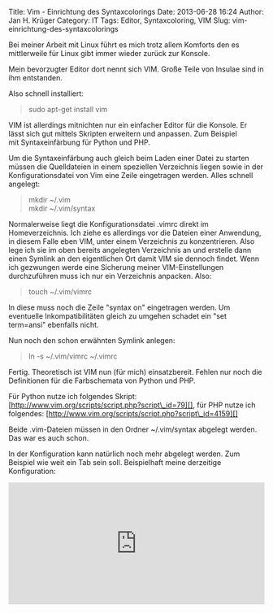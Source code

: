 Title: Vim - Einrichtung des Syntaxcolorings
Date: 2013-06-28 16:24
Author: Jan H. Krüger
Category: IT
Tags: Editor, Syntaxcoloring, VIM
Slug: vim-einrichtung-des-syntaxcolorings

Bei meiner Arbeit mit Linux führt es mich trotz allem Komforts den es
mittlerweile für Linux gibt immer wieder zurück zur Konsole.

Mein bevorzugter Editor dort nennt sich VIM. Große Teile von Insulae
sind in ihm entstanden.

<!--more-->

Also schnell installiert:

> sudo apt-get install vim

VIM ist allerdings mitnichten nur ein einfacher Editor für die Konsole.
Er lässt sich gut mittels Skripten erweitern und anpassen. Zum Beispiel
mit Syntaxeinfärbung für Python und PHP.

Um die Syntaxeinfärbung auch gleich beim Laden einer Datei zu starten
müssen die Quelldateien in einem speziellen Verzeichnis liegen sowie in
der Konfigurationsdatei von Vim eine Zeile eingetragen werden. Alles
schnell angelegt:

> mkdir \~/.vim  
>  mkdir \~/.vim/syntax

Normalerweise liegt die Konfigurationsdatei .vimrc direkt im
Homeverzeichnis. Ich ziehe es allerdings vor die Dateien einer
Anwendung, in diesem Falle eben VIM, unter einem Verzeichnis zu
konzentrieren. Also lege ich sie im oben bereits angelegten Verzeichnis
an und erstelle dann einen Symlink an den eigentlichen Ort damit VIM sie
dennoch findet. Wenn ich gezwungen werde eine Sicherung meiner
VIM-Einstellungen durchzuführen muss ich nur ein Verzeichnis anpacken.
Also:

> touch \~/.vim/vimrc

In diese muss noch die Zeile "syntax on" eingetragen werden. Um
eventuelle Inkompatibilitäten gleich zu umgehen schadet ein "set
term=ansi" ebenfalls nicht.

Nun noch den schon erwähnten Symlink anlegen:

> ln -s \~/.vim/vimrc \~/.vimrc

Fertig. Theoretisch ist VIM nun (für mich) einsatzbereit. Fehlen nur
noch die Definitionen für die Farbschemata von Python und PHP.

Für Python nutze ich folgendes
Skript:[http://www.vim.org/scripts/script.php?script\_id=79][], für PHP
nutze ich folgendes:
[http://www.vim.org/scripts/script.php?script\_id=4159][]

Beide .vim-Dateien müssen in den Ordner \~/.vim/syntax abgelegt werden.
Das war es auch schon.

In der Konfiguration kann natürlich noch mehr abgelegt werden. Zum
Beispiel wie weit ein Tab sein soll. Beispielhaft meine derzeitige
Konfiguration:

<iframe style="border: none; width: 100%;" src="https://janhkrueger.de/stikked/view/embed/bd8013ac" height="240" width="320"></iframe>

  [http://www.vim.org/scripts/script.php?script\_id=79]: http://www.vim.org/scripts/script.php?script_id=790
  [http://www.vim.org/scripts/script.php?script\_id=4159]: http://www.vim.org/scripts/script.php?script_id=4159
